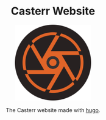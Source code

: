 <h1 align="center">Casterr Website</h1>

<p align="center">
  <img src="https://raw.githubusercontent.com/CasterrTV/website/master/static/img/Orange_Casterr_Logo.svg" alt="logo" width="200px" />
</p>

<p align="center">The Casterr website made with <a href="https://github.com/gohugoio/hugo">hugo</a>.</p>

